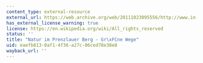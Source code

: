 ```yaml
---
content_type: external-resource
external_url: https://web.archive.org/web/20111023095556/http://www.in-prenzlauer-berg.de/natur/natur.html
has_external_license_warning: true
license: https://en.wikipedia.org/wiki/All_rights_reserved
status: ''
title: "Natur im Prenzlauer Berg - Gr\xFCne Wege"
uid: eaefb813-0af1-4f36-a27c-06ced78e38e8
wayback_url: ''
---
```

